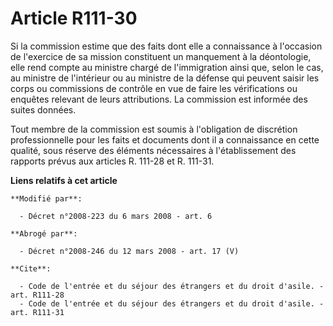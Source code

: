 # Article R111-30

Si la commission estime que des faits dont elle a connaissance à l'occasion de l'exercice de sa mission constituent un
manquement à la déontologie, elle rend compte au ministre chargé de l'immigration ainsi que, selon le cas, au ministre de
l'intérieur ou au ministre de la défense qui peuvent saisir les corps ou commissions de contrôle en vue de faire les
vérifications ou enquêtes relevant de leurs attributions. La commission est informée des suites données. 

Tout membre de la commission est soumis à l'obligation de discrétion professionnelle pour les faits et documents dont il a
connaissance en cette qualité, sous réserve des éléments nécessaires à l'établissement des rapports prévus aux articles R.
111-28 et R. 111-31.

**Liens relatifs à cet article**

	**Modifié par**:

	  - Décret n°2008-223 du 6 mars 2008 - art. 6

	**Abrogé par**:

	  - Décret n°2008-246 du 12 mars 2008 - art. 17 (V)

	**Cite**:

	  - Code de l'entrée et du séjour des étrangers et du droit d'asile. - art. R111-28
	  - Code de l'entrée et du séjour des étrangers et du droit d'asile. - art. R111-31

